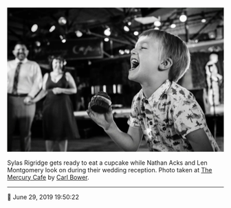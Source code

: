 ![Sylas Rigridge gets ready to eat a cupcake](assets/caea86254d03f1fccd7f87a94081a8ce.webp)

Sylas Rigridge gets ready to eat a cupcake while Nathan Acks and Len Montgomery look on during their wedding reception. Photo taken at [The Mercury Cafe](http://mercurycafe.com/) by [Carl Bower](http://carlbowerphotos.com/).

- - - -

<span aria-hidden="true">📅</span> June 29, 2019 19:50:22
